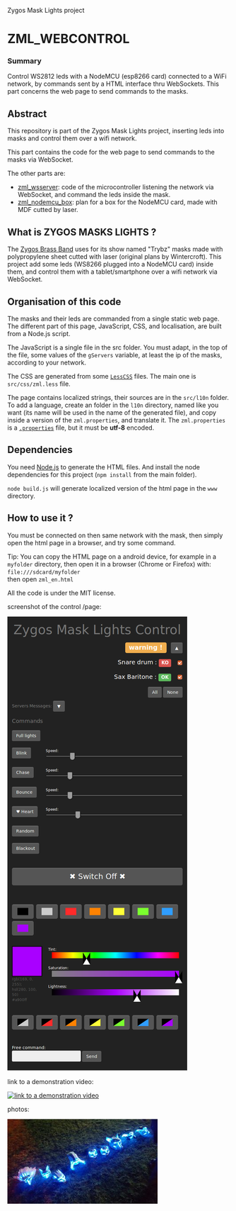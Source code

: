 Zygos Mask Lights project

ZML_WEBCONTROL
==============

### Summary

Control WS2812 leds with a NodeMCU (esp8266 card) connected to a WiFi network, by commands sent by a HTML interface thru WebSockets.
This part concerns the web page to send commands to the masks.


Abstract
--------

This repository is part of the Zygos Mask Lights project, inserting leds into masks and control them over a wifi network.

This part contains the code for the web page to send commands to the masks via WebSocket.

The other parts are:
- [zml_wsserver](https://github.com/joliclic/zml_wsserver): code of the microcontroller listening the network via WebSocket, and command the leds inside the mask.
- [zml_nodemcu_box](https://github.com/joliclic/zml_nodemcu_box): plan for a box for the NodeMCU card, made with MDF cutted by laser.


What is ZYGOS MASKS LIGHTS ?
----------------------------

The [Zygos Brass Band](http://zygos.fr)  uses for its show named "Trybz" masks made with polypropylene sheet cutted with laser (original plans by Wintercroft). This project add some leds (WS8266 plugged into a NodeMCU card) inside them, and control them with a tablet/smartphone over a wifi network via WebSocket.


Organisation of this code
-------------------------

The masks and their leds are commanded from a single static web page.
The different part of this page, JavaScript, CSS, and localisation, are built from a Node.js script.

The JavaScript is a single file in the src folder. You must adapt, in the top of the file, some values of the `gServers` variable, at least the ip of the masks, according to your network.

The CSS are generated from some [`LessCSS`](http://lesscss.org/) files. The main one is `src/css/zml.less` file.

The page contains localized strings, their sources are in the `src/l10n` folder.
To add a language, create an folder in the `l10n` directory, named like you want (its name will be used in the name of the generated file), and copy inside a version of the `zml.properties`, and translate it.
The `zml.properties` is a [`.properties`](https://en.wikipedia.org/wiki/.properties) file, but it must be **utf-8** encoded.


Dependencies
------------

You need [Node.js](https://nodejs.org) to generate the HTML files. And install the node dependencies for this project (`npm install` from the main folder).

`node build.js` will generate localized version of the html page in the `www` directory.


How to use it ?
--------------- 

You must be connected on then same network with the mask, then simply open the html page in a browser, and try some command.

Tip:
You can copy the HTML page on a android device, for example in a `myfolder` directory, then open it in a browser (Chrome or Firefox) with:  
`file:///sdcard/myfolder`  
then open `zml_en.html`


All the code is under the MIT license.

screenshot of the control /page:

![screenshot](media/screenshot.png)

link to a demonstration video:

[![link to a demonstration video](https://i.ytimg.com/vi/-qXGG1oTjpg/hqdefault.jpg)](https://youtu.be/-qXGG1oTjpg "Zygos Mask Lights video link")

photos:

![photo 1](media/340px-zygos_mask_1.jpeg)
